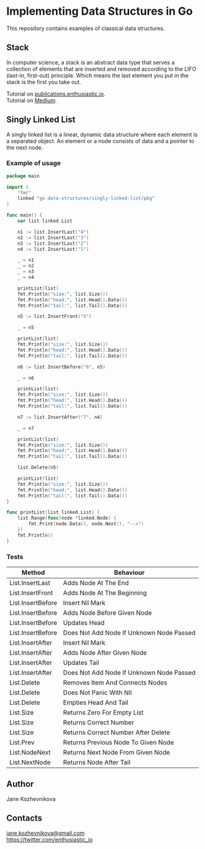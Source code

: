 # Implementing Data Structures in Go

This repository contains examples of classical data structures.

## Stack
In computer science, a stack is an abstract data type that serves 
a collection of elements that are inserted and removed according to 
the LIFO (last-in, first-out) principle. Which means the last element 
you put in the stack is the first you take out.

Tutorial on [publications.enthusiastic.io](https://publications.enthusiastic.io/go-data-structures-stack/).  
Tutorial on [Medium](https://medium.com/@jkozhevnikova/implementing-stack-in-go-5109ff66224a).

## Singly Linked List 
A singly linked list is a linear, dynamic data structure where 
each element is a separated object. An element or a node consists of data and a pointer to the next node.

### Example of usage
```go
package main

import (
	"fmt"
	linked "go-data-structures/singly-linked-list/pkg"
)

func main() {
	var list linked.List

	n1 := list.InsertLast("4")
	n2 := list.InsertLast("3")
	n3 := list.InsertLast("2")
	n4 := list.InsertLast("1")

	_ = n1
	_ = n2
	_ = n3
	_ = n4

	printList(list)
	fmt.Println("size:", list.Size())
	fmt.Println("head:", list.Head().Data())
	fmt.Println("tail:", list.Tail().Data())

	n5 := list.InsertFront("5")

	_ = n5

	printList(list)
	fmt.Println("size:", list.Size())
	fmt.Println("head:", list.Head().Data())
	fmt.Println("tail:", list.Tail().Data())

	n6 := list.InsertBefore("6", n5)

	_ = n6

	printList(list)
	fmt.Println("size:", list.Size())
	fmt.Println("head:", list.Head().Data())
	fmt.Println("tail:", list.Tail().Data())

	n7 := list.InsertAfter("7", n4)

	_ = n7

	printList(list)
	fmt.Println("size:", list.Size())
	fmt.Println("head:", list.Head().Data())
	fmt.Println("tail:", list.Tail().Data())

	list.Delete(n5)

	printList(list)
	fmt.Println("size:", list.Size())
	fmt.Println("head:", list.Head().Data())
	fmt.Println("tail:", list.Tail().Data())
}

func printList(list linked.List) {
	list.Range(func(node *linked.Node) {
		fmt.Print(node.Data(), node.Next(), "-->")
	})
	fmt.Println()
}
```
### Tests
| Method | Behaviour |
|--|--|
|List.InsertLast   |   Adds Node At The End   |
|List.InsertFront  |  Adds Node At The Beginning |  
|List.InsertBefore | Insert Nil Mark  |
|List.InsertBefore | Adds Node Before Given Node  |
|List.InsertBefore | Updates Head  |
|List.InsertBefore | Does Not Add Node If Unknown Node Passed  |
|List.InsertAfter  | Insert Nil Mark  |
|List.InsertAfter  | Adds Node After Given Node  |
|List.InsertAfter  | Updates Tail  |
|List.InsertAfter  | Does Not Add Node If Unknown Node Passed  |
|List.Delete       | Removes Item And Connects Nodes  |
|List.Delete       | Does Not Panic With Nil  |
|List.Delete       | Empties Head And Tail  |
|List.Size         | Returns Zero For Empty List  |
|List.Size         | Returns Correct Number  |
|List.Size         | Returns Correct Number After Delete  |
|List.Prev         | Returns Previous Node To Given Node  |
|List.NodeNext     | Returns Next Node From Given Node  |
|List.NextNode     | Returns Node After Tail  |

## Author
Jane Kozhevnikova

## Contacts
jane.kozhevnikova@gmail.com  
https://twitter.com/enthusiastic_io
